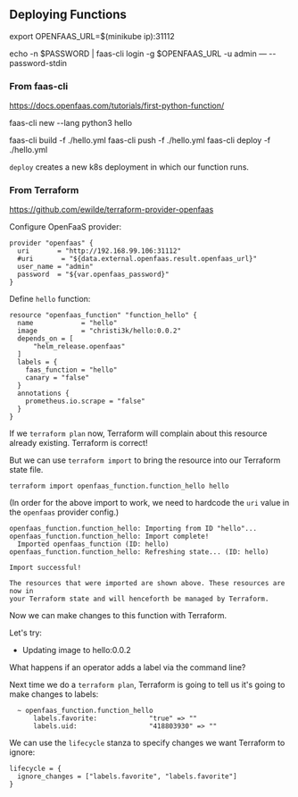 ## Deploying Functions

export OPENFAAS_URL=$(minikube ip):31112

echo -n $PASSWORD | faas-cli login -g $OPENFAAS_URL -u admin — --password-stdin

### From faas-cli

https://docs.openfaas.com/tutorials/first-python-function/

faas-cli new --lang python3 hello

faas-cli build -f ./hello.yml
faas-cli push -f ./hello.yml
faas-cli deploy -f ./hello.yml

`deploy` creates a new k8s deployment in which our function runs.

### From Terraform

https://github.com/ewilde/terraform-provider-openfaas

Configure OpenFaaS provider:

```
provider "openfaas" {
  uri       = "http://192.168.99.106:31112"
  #uri       = "${data.external.openfaas.result.openfaas_url}"
  user_name = "admin"
  password  = "${var.openfaas_password}"
}
```

Define `hello` function:

```
resource "openfaas_function" "function_hello" {
  name            = "hello"
  image           = "christi3k/hello:0.0.2"
  depends_on = [
      "helm_release.openfaas"
  ]
  labels = {
    faas_function = "hello"
    canary = "false"
  }
  annotations {
    prometheus.io.scrape = "false"
  }
}
```

If we `terraform plan` now, Terraform will complain about this resource already existing. Terraform is correct!

But we can use `terraform import` to bring the resource into our Terraform state file.

```
terraform import openfaas_function.function_hello hello
```

(In order for the above import to work, we need to hardcode the `uri` value in the `openfaas` provider config.)

```
openfaas_function.function_hello: Importing from ID "hello"...
openfaas_function.function_hello: Import complete!
  Imported openfaas_function (ID: hello)
openfaas_function.function_hello: Refreshing state... (ID: hello)

Import successful!

The resources that were imported are shown above. These resources are now in
your Terraform state and will henceforth be managed by Terraform.
```

Now we can make changes to this function with Terraform.

Let's try:

- Updating image to hello:0.0.2

What happens if an operator adds a label via the command line?

Next time we do a `terraform plan`, Terraform is going to tell us it's going to make changes to labels:

```
  ~ openfaas_function.function_hello
      labels.favorite:             "true" => ""
      labels.uid:                  "418803930" => ""
```

We can use the `lifecycle` stanza to specify changes we want Terraform to ignore:

```
lifecycle = {
  ignore_changes = ["labels.favorite", "labels.favorite"]
}
```


